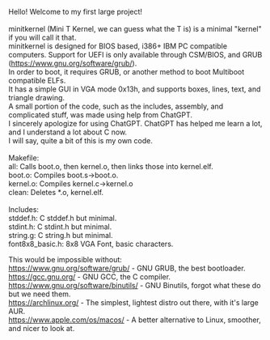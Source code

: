 Hello! Welcome to my first large project!<br>
<br>
minitkernel (Mini T Kernel, we can guess what the T is) is a minimal "kernel" if you will call it that.<br>
minitkernel is designed for BIOS based, i386+ IBM PC compatible computers. Support for UEFI is only available through CSM/BIOS, and GRUB (https://www.gnu.org/software/grub/).<br>
In order to boot, it requires GRUB, or another method to boot Multiboot compatible ELFs.<br>
It has a simple GUI in VGA mode 0x13h, and supports boxes, lines, text, and triangle drawing.<br>
A small portion of the code, such as the includes, assembly, and complicated stuff, was made using help from ChatGPT.<br>
I sincerely apologize for using ChatGPT. ChatGPT has helped me learn a lot, and I understand a lot about C now.<br>
I will say, quite a bit of this is my own code.<br>
<br>
Makefile:<br>
    all: Calls boot.o, then kernel.o, then links those into kernel.elf.<br>
    boot.o: Compiles boot.s->boot.o.<br>
    kernel.o: Compiles kernel.c->kernel.o<br>
    clean: Deletes *.o, kernel.elf.<br>
<br>
Includes:<br>
    stddef.h: C stddef.h but minimal.<br>
    stdint.h: C stdint.h but minimal.<br>
    string.g: C string.h but minimal.<br>
    font8x8_basic.h: 8x8 VGA Font, basic characters.<br>


This would be impossible without:<br>
    https://www.gnu.org/software/grub/ - GNU GRUB, the best bootloader.<br>
    https://gcc.gnu.org/ - GNU GCC, the C compiler.<br>
    https://www.gnu.org/software/binutils/ - GNU Binutils, forgot what these do but we need them.<br>
    https://archlinux.org/ - The simplest, lightest distro out there, with it's large AUR.<br>
    https://www.apple.com/os/macos/ - A better alternative to Linux, smoother, and nicer to look at.<br>
